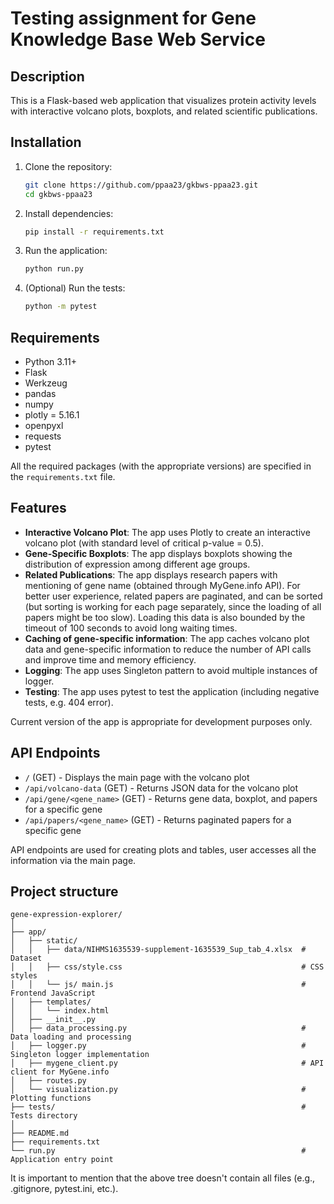 # Testing assignment for Gene Knowledge Base Web Service

## Description
This is a Flask-based web application that visualizes protein activity levels with interactive volcano plots, boxplots, and related scientific publications.

## Installation

1. Clone the repository:
   ```bash
   git clone https://github.com/ppaa23/gkbws-ppaa23.git
   cd gkbws-ppaa23
   ```

2. Install dependencies:
   ```bash
   pip install -r requirements.txt
   ```

3. Run the application:
   ```bash
   python run.py
   ```

4. (Optional) Run the tests:
   ```bash
   python -m pytest
   ```

## Requirements
- Python 3.11+
- Flask
- Werkzeug
- pandas
- numpy
- plotly = 5.16.1
- openpyxl
- requests
- pytest

All the required packages (with the appropriate versions) are specified in the `requirements.txt` file.

## Features
- **Interactive Volcano Plot**: The app uses Plotly to create an interactive volcano plot (with standard level of critical p-value = 0.5).
- **Gene-Specific Boxplots**: The app displays boxplots showing the distribution of expression among different age groups.
- **Related Publications**: The app displays research papers with mentioning of gene name (obtained through MyGene.info API). For better user experience, related papers are paginated, and can be sorted (but sorting is working for each page separately, since the loading of all papers might be too slow). Loading this data is also bounded by the timeout of 100 seconds to avoid long waiting times.
- **Caching of gene-specific information**: The app caches volcano plot data and gene-specific information to reduce the number of API calls and improve time and memory efficiency.
- **Logging**: The app uses Singleton pattern to avoid multiple instances of logger.
- **Testing**: The app uses pytest to test the application (including negative tests, e.g. 404 error).

Current version of the app is appropriate for development purposes only.

## API Endpoints
- `/` (GET) - Displays the main page with the volcano plot
- `/api/volcano-data` (GET) - Returns JSON data for the volcano plot
- `/api/gene/<gene_name>` (GET) - Returns gene data, boxplot, and papers for a specific gene
- `/api/papers/<gene_name>` (GET) - Returns paginated papers for a specific gene

API endpoints are used for creating plots and tables, user accesses all the information via the main page.

## Project structure
```
gene-expression-explorer/
│
├── app/
│   ├── static/
│   │   ├── data/NIHMS1635539-supplement-1635539_Sup_tab_4.xlsx  # Dataset
│   │   ├── css/style.css                                        # CSS styles
│   │   └── js/ main.js                                          # Frontend JavaScript
│   ├── templates/
│   │   └── index.html                                           
│   ├── __init__.py                                              
│   ├── data_processing.py                                       # Data loading and processing
│   ├── logger.py                                                # Singleton logger implementation
│   ├── mygene_client.py                                         # API client for MyGene.info
│   ├── routes.py                                                
│   └── visualization.py                                         # Plotting functions
├── tests/                                                       # Tests directory
│
├── README.md                                                    
├── requirements.txt                                             
└── run.py                                                       # Application entry point
```

It is important to mention that the above tree doesn't contain all files (e.g., .gitignore, pytest.ini, etc.).

